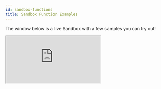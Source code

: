 ```yaml
---
id: sandbox-functions
title: Sandbox Function Examples
---
```


The window below is a live Sandbox with a few samples you can try out!

<iframe style={{width: "100%", height: "800px"}} src="https://platform.skyciv.com/api/v3"/>